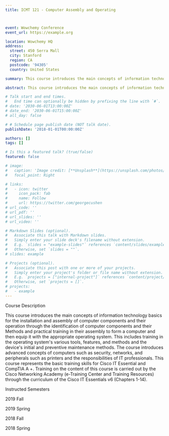 ```yaml
---
title: ICMT 121 - Computer Assembly and Operating



event: Wowchemy Conference
event_url: https://example.org

location: Wowchemy HQ
address:
  street: 450 Serra Mall
  city: Stanford
  region: CA
  postcode: '94305'
  country: United States

summary: This course introduces the main concepts of information technology basics for the installation and assembly of computer components and their operation through the identification of computer components and their Methods and practical training in their assembly to form a computer and then equip it with the appropriate operating system. This includes training in the operating system's various tools, features, and methods and the device's initial and preventive maintenance methods. The course introduces advanced concepts of computers such as security, networks, and peripherals such as printers and the responsibilities of IT professionals. This course represents the basic training skills for Cisco IT Essential and CompTIA A +. Training on the content of this course is carried out by the Cisco Networking Academy (e-Training Center and Training Resources) through the curriculum of the Cisco IT Essentials v6 (Chapters 1-14).

abstract: This course introduces the main concepts of information technology basics for the installation and assembly of computer components and their operation through the identification of computer components and their Methods and practical training in their assembly to form a computer and then equip it with the appropriate operating system. This includes training in the operating system's various tools, features, and methods and the device's initial and preventive maintenance methods. The course introduces advanced concepts of computers such as security, networks, and peripherals such as printers and the responsibilities of IT professionals. This course represents the basic training skills for Cisco IT Essential and CompTIA A +. Training on the content of this course is carried out by the Cisco Networking Academy (e-Training Center and Training Resources) through the curriculum of the Cisco IT Essentials v6 (Chapters 1-14).

# Talk start and end times.
#   End time can optionally be hidden by prefixing the line with `#`.
# date: '2030-06-01T13:00:00Z'
# date_end: '2030-06-01T15:00:00Z'
# all_day: false

# # Schedule page publish date (NOT talk date).
publishDate: '2018-01-01T00:00:00Z'

authors: []
tags: []

# Is this a featured talk? (true/false)
featured: false

# image:
#   caption: 'Image credit: [**Unsplash**](https://unsplash.com/photos/bzdhc5b3Bxs)'
#   focal_point: Right

# links:
#   - icon: twitter
#     icon_pack: fab
#     name: Follow
#     url: https://twitter.com/georgecushen
# url_code: ''
# url_pdf: ''
# url_slides: ''
# url_video: ''

# Markdown Slides (optional).
#   Associate this talk with Markdown slides.
#   Simply enter your slide deck's filename without extension.
#   E.g. `slides = "example-slides"` references `content/slides/example-slides.md`.
#   Otherwise, set `slides = ""`.
# slides: example

# Projects (optional).
#   Associate this post with one or more of your projects.
#   Simply enter your project's folder or file name without extension.
#   E.g. `projects = ["internal-project"]` references `content/project/deep-learning/index.md`.
#   Otherwise, set `projects = []`.
# projects:
#   - example
---
```


<!-- {{% callout note %}}
Click on the **Slides** button above to view the built-in slides feature.
{{% /callout %}} -->


Course Description

This course introduces the main concepts of information technology basics for the installation and assembly of computer components and their operation through the identification of computer components and their Methods and practical training in their assembly to form a computer and then equip it with the appropriate operating system. This includes training in the operating system's various tools, features, and methods and the device's initial and preventive maintenance methods. The course introduces advanced concepts of computers such as security, networks, and peripherals such as printers and the responsibilities of IT professionals. This course represents the basic training skills for Cisco IT Essential and CompTIA A +. Training on the content of this course is carried out by the Cisco Networking Academy (e-Training Center and Training Resources) through the curriculum of the Cisco IT Essentials v6 (Chapters 1-14).

<!-- Other Details

Student Level

Undergraduate (final year) -->

Instructed Semesters

2019 Fall

2019 Spring

2018 Fall

2018 Spring



